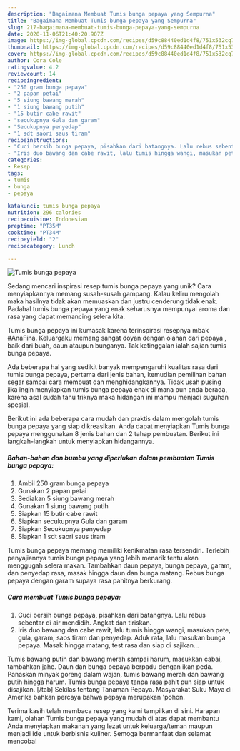 ```yaml
---
description: "Bagaimana Membuat Tumis bunga pepaya yang Sempurna"
title: "Bagaimana Membuat Tumis bunga pepaya yang Sempurna"
slug: 217-bagaimana-membuat-tumis-bunga-pepaya-yang-sempurna
date: 2020-11-06T21:40:20.907Z
image: https://img-global.cpcdn.com/recipes/d59c88440ed1d4f8/751x532cq70/tumis-bunga-pepaya-foto-resep-utama.jpg
thumbnail: https://img-global.cpcdn.com/recipes/d59c88440ed1d4f8/751x532cq70/tumis-bunga-pepaya-foto-resep-utama.jpg
cover: https://img-global.cpcdn.com/recipes/d59c88440ed1d4f8/751x532cq70/tumis-bunga-pepaya-foto-resep-utama.jpg
author: Cora Cole
ratingvalue: 4.2
reviewcount: 14
recipeingredient:
- "250 gram bunga pepaya"
- "2 papan petai"
- "5 siung bawang merah"
- "1 siung bawang putih"
- "15 butir cabe rawit"
- "secukupnya Gula dan garam"
- "Secukupnya penyedap"
- "1 sdt saori saus tiram"
recipeinstructions:
- "Cuci bersih bunga pepaya, pisahkan dari batangnya. Lalu rebus sebentar di air mendidih. Angkat dan tiriskan."
- "Iris duo bawang dan cabe rawit, lalu tumis hingga wangi, masukan pete, gula, garam, saos tiram dan penyedap. Aduk rata, lalu masukan bunga pepaya. Masak hingga matang, test rasa dan siap di sajikan..."
categories:
- Resep
tags:
- tumis
- bunga
- pepaya

katakunci: tumis bunga pepaya 
nutrition: 296 calories
recipecuisine: Indonesian
preptime: "PT35M"
cooktime: "PT34M"
recipeyield: "2"
recipecategory: Lunch

---
```



![Tumis bunga pepaya](https://img-global.cpcdn.com/recipes/d59c88440ed1d4f8/751x532cq70/tumis-bunga-pepaya-foto-resep-utama.jpg)

Sedang mencari inspirasi resep tumis bunga pepaya yang unik? Cara menyiapkannya memang susah-susah gampang. Kalau keliru mengolah maka hasilnya tidak akan memuaskan dan justru cenderung tidak enak. Padahal tumis bunga pepaya yang enak seharusnya mempunyai aroma dan rasa yang dapat memancing selera kita.

Tumis bunga pepaya ini kumasak karena terinspirasi resepnya mbak #AnaFina. Keluargaku memang sangat doyan dengan olahan dari pepaya , baik dari buah, daun ataupun bunganya. Tak ketinggalan ialah sajian tumis bunga pepaya.

Ada beberapa hal yang sedikit banyak mempengaruhi kualitas rasa dari tumis bunga pepaya, pertama dari jenis bahan, kemudian pemilihan bahan segar sampai cara membuat dan menghidangkannya. Tidak usah pusing jika ingin menyiapkan tumis bunga pepaya enak di mana pun anda berada, karena asal sudah tahu triknya maka hidangan ini mampu menjadi suguhan spesial.


Berikut ini ada beberapa cara mudah dan praktis dalam mengolah tumis bunga pepaya yang siap dikreasikan. Anda dapat menyiapkan Tumis bunga pepaya menggunakan 8 jenis bahan dan 2 tahap pembuatan. Berikut ini langkah-langkah untuk menyiapkan hidangannya.

<!--inarticleads1-->

##### Bahan-bahan dan bumbu yang diperlukan dalam pembuatan Tumis bunga pepaya:

1. Ambil 250 gram bunga pepaya
1. Gunakan 2 papan petai
1. Sediakan 5 siung bawang merah
1. Gunakan 1 siung bawang putih
1. Siapkan 15 butir cabe rawit
1. Siapkan secukupnya Gula dan garam
1. Siapkan Secukupnya penyedap
1. Siapkan 1 sdt saori saus tiram


Tumis bunga pepaya memang memiliki kenikmatan rasa tersendiri. Terlebih penyajiannya tumis bunga pepaya yang lebih menarik tentu akan menggugah selera makan. Tambahkan daun pepaya, bunga pepaya, garam, dan penyedap rasa, masak hingga daun dan bunga matang. Rebus bunga pepaya dengan garam supaya rasa pahitnya berkurang. 

<!--inarticleads2-->

##### Cara membuat Tumis bunga pepaya:

1. Cuci bersih bunga pepaya, pisahkan dari batangnya. Lalu rebus sebentar di air mendidih. Angkat dan tiriskan.
1. Iris duo bawang dan cabe rawit, lalu tumis hingga wangi, masukan pete, gula, garam, saos tiram dan penyedap. Aduk rata, lalu masukan bunga pepaya. Masak hingga matang, test rasa dan siap di sajikan...


Tumis bawang putih dan bawang merah sampai harum, masukkan cabai, tambahkan jahe. Daun dan bunga pepaya berpadu dengan ikan peda. Panaskan minyak goreng dalam wajan, tumis bawang merah dan bawang putih hingga harum. Tumis bunga pepaya tanpa rasa pahit pun siap untuk disajikan. [/tab] Sekilas tentang Tanaman Pepaya. Masyarakat Suku Maya di Amerika bahkan percaya bahwa pepaya merupakan &#39;pohon. 

Terima kasih telah membaca resep yang kami tampilkan di sini. Harapan kami, olahan Tumis bunga pepaya yang mudah di atas dapat membantu Anda menyiapkan makanan yang lezat untuk keluarga/teman maupun menjadi ide untuk berbisnis kuliner. Semoga bermanfaat dan selamat mencoba!
